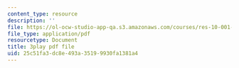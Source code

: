 ```yaml
---
content_type: resource
description: ''
file: https://ol-ocw-studio-app-qa.s3.amazonaws.com/courses/res-10-001-making-science-and-engineering-pictures-a-practical-guide-to-presenting-your-work-spring-2016/25c51fa3dc8e493a35199930fa1381a4_ffOGEN5WZu4.pdf
file_type: application/pdf
resourcetype: Document
title: 3play pdf file
uid: 25c51fa3-dc8e-493a-3519-9930fa1381a4
---
```

